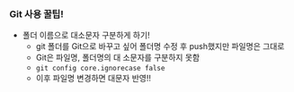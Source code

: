 ### Git 사용 꿀팁!
- 폴더 이름으로 대소문자 구분하게 하기!
    - git 폴더를 Git으로 바꾸고 싶어 폴더명 수정 후 push했지만 파일명은 그대로
    - Git은 파일명, 폴더명의 대 소문자를 구분하지 못함
    - `git config core.ignorecase false`
    - 이후 파일명 변경하면 대문자 반영!!

    
